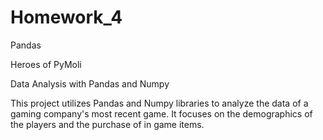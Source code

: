 # Homework_4
Pandas 

Heroes of PyMoli
 

Data Analysis with Pandas and Numpy

This project utilizes Pandas and Numpy libraries to analyze the data of a gaming company's most recent game.
It focuses on the demographics of the players and the purchase of in game items.

